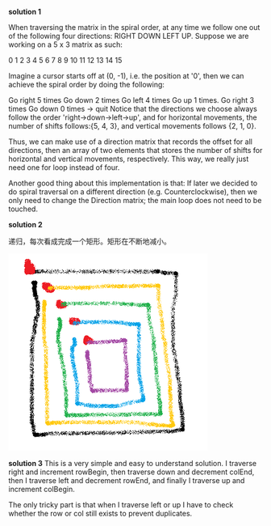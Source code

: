 **solution 1**

When traversing the matrix in the spiral order, at any time we follow one out of the following four directions: RIGHT DOWN LEFT UP. Suppose we are working on a 5 x 3 matrix as such:

0 1 2 3 4 5
6 7 8 9 10
11 12 13 14 15

Imagine a cursor starts off at (0, -1), i.e. the position at '0', then we can achieve the spiral order by doing the following:

Go right 5 times
Go down 2 times
Go left 4 times
Go up 1 times.
Go right 3 times
Go down 0 times -> quit
Notice that the directions we choose always follow the order 'right->down->left->up', and for horizontal movements, the number of shifts follows:{5, 4, 3}, and vertical movements follows {2, 1, 0}.

Thus, we can make use of a direction matrix that records the offset for all directions, then an array of two elements that stores the number of shifts for horizontal and vertical movements, respectively. This way, we really just need one for loop instead of four.

Another good thing about this implementation is that: If later we decided to do spiral traversal on a different direction (e.g. Counterclockwise), then we only need to change the Direction matrix; the main loop does not need to be touched.

**solution 2**

递归，每次看成完成一个矩形。矩形在不断地减小。

![image](https://github.com/limbo-china/leetcode/blob/master/54_Spiral_Matrix/solution_2.png)

**solution 3**
This is a very simple and easy to understand solution. I traverse right and increment rowBegin, then traverse down and decrement colEnd, then I traverse left and decrement rowEnd, and finally I traverse up and increment colBegin.

The only tricky part is that when I traverse left or up I have to check whether the row or col still exists to prevent duplicates.
